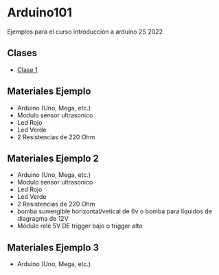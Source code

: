 # Arduino101
Ejemplos para el curso introducción a arduino 2S 2022

## Clases
- [ Clase 1 ](https://github.com/racarlosdavid/Arduino101/tree/Clase_1)


## Materiales Ejemplo 
- Arduino (Uno, Mega, etc.)
- Modulo sensor ultrasonico
- Led Rojo
- Led Verde
- 2 Resistencias de 220 Ohm

## Materiales Ejemplo 2
- Arduino (Uno, Mega, etc.)
- Modulo sensor ultrasonico
- Led Rojo
- Led Verde
- 2 Resistencias de 220 Ohm
- bomba sumergible horizontal/vetical de 6v o bomba para líquidos de diagragma de 12V 
- Módulo relé 5V DE trigger bajo o trigger alto

## Materiales Ejemplo 3 
- Arduino (Uno, Mega, etc.)